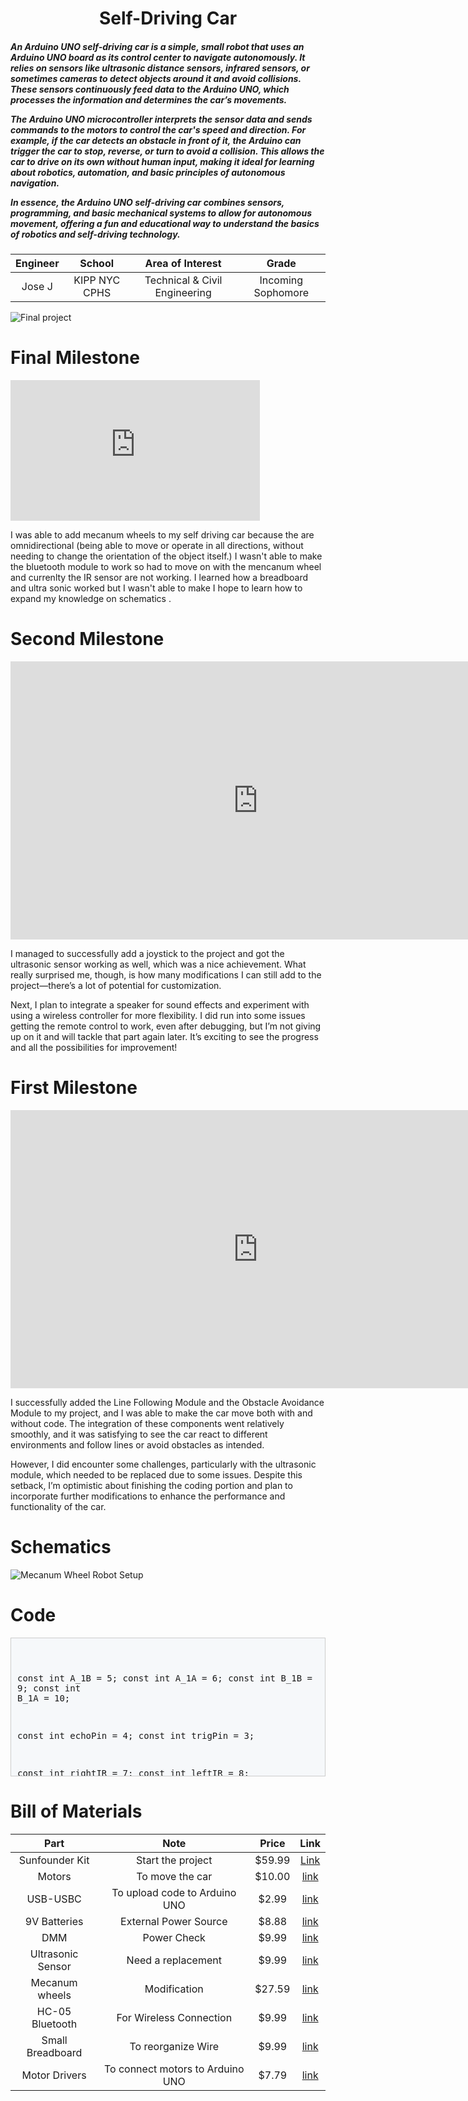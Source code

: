 
<center>
<H1>Self-Driving Car</H1>
</center>
 <h5>
  An Arduino UNO self-driving car is a simple, small robot that uses an Arduino UNO board as its control center to navigate autonomously. It relies on sensors like ultrasonic distance sensors, infrared sensors, or sometimes cameras to detect objects around it and avoid collisions. These sensors continuously feed data to the Arduino UNO, which processes the information and determines the car’s movements.

The Arduino UNO microcontroller interprets the sensor data and sends commands to the motors to control the car's speed and direction. For example, if the car detects an obstacle in front of it, the Arduino can trigger the car to stop, reverse, or turn to avoid a collision. This allows the car to drive on its own without human input, making it ideal for learning about robotics, automation, and basic principles of autonomous navigation.

In essence, the Arduino UNO self-driving car combines sensors, programming, and basic mechanical systems to allow for autonomous movement, offering a fun and educational way to understand the basics of robotics and self-driving technology. </h5>



| **Engineer** | **School** | **Area of Interest** | **Grade** |
|:--:|:--:|:--:|:--:|
| Jose J | KIPP NYC CPHS | Technical & Civil Engineering | Incoming Sophomore |

![Final project](https://github.com/user-attachments/assets/bda05022-1c0b-443d-8bed-40a2b52d993d)
  
# Final Milestone


<iframe width="399" height="225" src="https://www.youtube.com/embed/o88Zk7bv2zw" title="Tony J. Milestone 3" frameborder="0" allow="accelerometer; autoplay; clipboard-write; encrypted-media; gyroscope; picture-in-picture; web-share" referrerpolicy="strict-origin-when-cross-origin" allowfullscreen></iframe>
<p>
  I was able to add mecanum wheels to my self driving car because the are omnidirectional (being able to move or operate in all directions, without needing to change the orientation of the object itself.) I wasn't able to make the bluetooth module to work so had to move on with the mencanum wheel and currenlty the IR sensor are not working. I learned how a breadboard and ultra sonic worked but I wasn't able to make I hope to learn how to expand my knowledge on schematics .

</p>


# Second Milestone

<iframe width="791" height="445" src="https://www.youtube.com/embed/uZ8DTV_WV1Y" title="Tony J. Milestone 2" frameborder="0" allow="accelerometer; autoplay; clipboard-write; encrypted-media; gyroscope; picture-in-picture; web-share" referrerpolicy="strict-origin-when-cross-origin" allowfullscreen></iframe>

 I managed to successfully add a joystick to the project and got the ultrasonic sensor working as well, which was a nice achievement. What really surprised me, though, is how many modifications I can still add to the project—there’s a lot of potential for customization.

Next, I plan to integrate a speaker for sound effects and experiment with using a wireless controller for more flexibility. I did run into some issues getting the remote control to work, even after debugging, but I’m not giving up on it and will tackle that part again later. It’s exciting to see the progress and all the possibilities for improvement!


# First Milestone

<iframe width="791" height="445" src="https://www.youtube.com/embed/_Zn2GJUbHg0" title="Tony J. Milestone 1" frameborder="0" allow="accelerometer; autoplay; clipboard-write; encrypted-media; gyroscope; picture-in-picture; web-share" referrerpolicy="strict-origin-when-cross-origin" allowfullscreen></iframe>

I successfully added the Line Following Module and the Obstacle Avoidance Module to my project, and I was able to make the car move both with and without code. The integration of these components went relatively smoothly, and it was satisfying to see the car react to different environments and follow lines or avoid obstacles as intended.

However, I did encounter some challenges, particularly with the ultrasonic module, which needed to be replaced due to some issues. Despite this setback, I’m optimistic about finishing the coding portion and plan to incorporate further modifications to enhance the performance and functionality of the car.


# Schematics 
![Mecanum Wheel Robot Setup](https://i.imgur.com/B4IwBZu.png)
# Code

<div style="
  height: 200px;
  overflow-y: auto; /* For vertical scrolling if content exceeds height */
  border: 1px solid #ccc;
  padding: 10px;
  background-color: #f6f8fa; /* Light background for code/preformatted look */
  font-family: monospace; /* Optional: Use a monospaced font like code */
  white-space: pre-wrap; /* THIS IS THE KEY PROPERTY */
">

const int A_1B = 5;
const int A_1A = 6;
const int B_1B = 9;
const int B_1A = 10;

const int echoPin = 4;
const int trigPin = 3;

const int rightIR = 7;
const int leftIR = 8;

float readSensorData() {
  digitalWrite(trigPin, LOW);
  delayMicroseconds(2);
  digitalWrite(trigPin, HIGH);
  delayMicroseconds(10);
  digitalWrite(trigPin, LOW);
  float distance = pulseIn(echoPin, HIGH) / 58.00; //Equivalent to (340m/s*1us)/2
  return distance;
}


void moveForward(int speed) {
  analogWrite(A_1B, 0);
  analogWrite(A_1A, speed);
  analogWrite(B_1B, speed);
  analogWrite(B_1A, 0);
}

void moveBackward(int speed) {
  analogWrite(A_1B, speed);
  analogWrite(A_1A, 0);
  analogWrite(B_1B, 0);
  analogWrite(B_1A, speed);
}


void backLeft(int speed) {
  analogWrite(A_1B, speed);
  analogWrite(A_1A, 0);
  analogWrite(B_1B, 0);
  analogWrite(B_1A, 0);
}

void backRight(int speed) {
  analogWrite(A_1B, 0);
  analogWrite(A_1A, 0);
  analogWrite(B_1B, 0);
  analogWrite(B_1A, speed);
}

void stopMove() {
  analogWrite(A_1B, 0);
  analogWrite(A_1A, 0);
  analogWrite(B_1B, 0);
  analogWrite(B_1A, 0);
}

void setup() {
  Serial.begin(9600);

  //motor
  pinMode(A_1B, OUTPUT);
  pinMode(A_1A, OUTPUT);
  pinMode(B_1B, OUTPUT);
  pinMode(B_1A, OUTPUT);

  //ultrasonic
  pinMode(echoPin, INPUT);
  pinMode(trigPin, OUTPUT);

  //IR obstacle
  pinMode(leftIR, INPUT);
  pinMode(rightIR, INPUT);
}

void loop() {

  int left = digitalRead(leftIR);  // 0: Obstructed   1: Empty
  int right = digitalRead(rightIR);

  if (!left && right) {
    backLeft(150);
  } else if (left && !right) {
    backRight(150);
  } else if (!left && !right) {
    moveBackward(150);
  } else {
    float distance = readSensorData();
    Serial.println(distance);
    if (distance > 50) { // Safe
      moveForward(200);
    } else if (distance < 10 && distance > 2) { // Attention
      moveBackward(200);
      delay(1000);
      backLeft(150);
      delay(500);
    } else {
      moveForward(150);
    }
  }
}

</div>

# Bill of Materials

| **Part** | **Note** | **Price** | **Link** |
|:--:|:--:|:--:|:--:|
| Sunfounder Kit | Start the project | $59.99 | <a href="https://www.amazon.com/SunFounder-Compatible-Tutorials-Including-Controller/dp/B0B778L1DZ/ref=sr_1_1?crid=3JQTX3SPFIY9Z&dib=eyJ2IjoiMSJ9.D9LrCZJnua_keVMLJz2FWi87-vYq5Z0c0hghVjdTqVV5SxTVgutlUut8NIgJpkDha5RIUUEOd8ZL_9-liu4TuIX3Y5c9E3mrmlKMD_2d9cnuKu55yBqRD35FcNSR2oUIVkT7byKksfuqXVAx34A8gUuPMYKaM3Jepu1QA3uOutR5sR0O3bugifITwp4OocPwYE4ZDNZaCae7Y3Ydd5zuneo_8PLiYwbdyVH9QvcGEwg.-iuZvwFJywFFRggszeNpXLuAEE8nPtLKbqmhVUOfLc0&dib_tag=se&keywords=sunfounder+3+in+1+starter+kit+for+arduino+uno&qid=1718980379&sprefix=3+in+1+ard%2Caps%2C120&sr=8-1"> Link </a> |
| Motors | To move the car | $10.00 | <a href="https://www.amazon.com/AEDIKO-Motor-Gearbox-200RPM-Ratio/dp/B09N6NXP4H/ref=sr_1_4?crid=1JP29NIWBLH2M&dib=eyJ2IjoiMSJ9.Wq3jKgOLbqtEP772vMD4pV5f-w3PLBdEpKqguykXOb0JFO14f4Dq0m_VDVUMUFtR8WFINUEticI3GXcoGqwXPqK9yIh04PhCktgccMz9zAUiKXMJPwmOTUp_6av3XuFD0lXo9WngN9iKI6YgZrhEEs9qnqbcB1GnvgntCdKz8Q1dFuNu61NgSE6Z8vBk3FRpaNcr1lCI7FApTiNi0Qce8gbfmMn6oUggZQHpIOKKZ6s.M7WsZ_ZZtm3rm93kKgw0NOxt1McVBYX6m55oGxu1xxI&dib_tag=se&keywords=dc+motor+with+gearbox&qid=1715911706&sprefix=dc+motor+with+gearbox%2Caps%2C126&sr=8-4">link</a> |
| USB-USBC | To upload code to Arduino UNO | $2.99 | <a href="https://www.amazon.com/ENVEL-Transfer-Converter-Thunderbolt3-Compatible/dp/B0D3T2QDVJ/ref=sxin_17_pa_sp_search_thematic_sspa?content-id=amzn1.sym.70fcaece-2dd2-4653-bf00-fb6af1af1b93%3Aamzn1.sym.70fcaece-2dd2-4653-bf00-fb6af1af1b93&crid=2XKXL9JJ62FRH&cv_ct_cx=usba%2Bto%2Busbc&keywords=usba%2Bto%2Busbc&pd_rd_i=B0D3T2QDVJ&pd_rd_r=4d705a77-7d1c-4543-b61d-c95f071f99c3&pd_rd_w=zydwI&pd_rd_wg=Ra4PI&pf_rd_p=70fcaece-2dd2-4653-bf00-fb6af1af1b93&pf_rd_r=GA7XX674ZRQ1VKTH3HWX&qid=1750358432&sbo=RZvfv%2F%2FHxDF%2BO5021pAnSA%3D%3D&sprefix=usba%2Bto%2Busb%2Caps%2C106&sr=1-1-e169343e-09af-4d41-85b1-8335fe8f32d0-spons&sp_csd=d2lkZ2V0TmFtZT1zcF9zZWFyY2hfdGhlbWF0aWM&th=1">link</a>|
| 9V Batteries | External Power Source | $8.88 | <a href="https://www.amazon.com/Amazon-Basics-Performance-All-Purpose-Batteries/dp/B00MH4QM1S/ref=sr_1_5_pp?crid=3TQ7ANPH958JM&dib=eyJ2IjoiMSJ9.bmcV2Upj_vpB6G9CFlPPxYAryat512da7ekZjc52HecXSTmtx7PbJ50EgQFPCMqlAxjOUq-tL4vQTpozlHvH89bMwx-HJoyGcdz6EY8HrMxahTiqOXkoP7ewkDcgHoMhmHamdlQfW6FBHO0Gm-DYZZnnMuvEU3qOpemA8PGEvRhEx4-lGaBZhrvls039G1-9SizAW-YRGXZ2fFrdVDlREyyOhAuxXZaE5QqUxWesRQgP9UfGOYaInRWTTPwhDbXFa-RPzGbU1C_u4wq-NMqKBtWEQqR9-cA8O3FYOx3icEY.dtKJmI2T-iCmMM_bYnbiHUWzhKpJDRxS-bBmZIwYFKM&dib_tag=se&keywords=9v+batteries&qid=1720651326&rdc=1&s=electronics&sprefix=9v+batteries%2Celectronics%2C105&sr=1-5">link</a> |
| DMM | Power Check | $9.99 | <a href="https://www.amazon.com/AstroAI-Digital-Multimeter-Voltage-Tester/dp/B01ISAMUA6/ref=sxin_17_pa_sp_search_thematic_sspa?content-id=amzn1.sym.e8da13fc-7baf-46c3-926a-e7e8f63a520b%3Aamzn1.sym.e8da13fc-7baf-46c3-926a-e7e8f63a520b&cv_ct_cx=digital+multimeter&dib=eyJ2IjoiMSJ9.5LQumrfBR8l0mKnJCJlRg73dxpou0gqYD_ffU3srgs0Utegwth8GcQCSVXVzeZeLSJx5J3itz5TLdmJHsrVITQ.-00jRPoT-bBy26YC4LzQ-S4cYdztgmSMGb83_WEm6HY&dib_tag=se&keywords=digital+multimeter&pd_rd_i=B01ISAMUA6&pd_rd_r=e1ff2570-7e4a-4906-bc55-6f819d48d1bc&pd_rd_w=h7HgL&pd_rd_wg=0ZcFH&pf_rd_p=e8da13fc-7baf-46c3-926a-e7e8f63a520b&pf_rd_r=R6YKX3NXTDQ1PQP4H8RM&qid=1715911879&sbo=RZvfv%2F%2FHxDF%2BO5021pAnSA%3D%3D&sr=1-1-7efdef4d-9875-47e1-927f-8c2c1c47ed49-spons&sp_csd=d2lkZ2V0TmFtZT1zcF9zZWFyY2hfdGhlbWF0aWM&psc=1">link</a>|
| Ultrasonic Sensor | Need a replacement | $9.99 |<a href="https://www.amazon.com/dp/B0C166NX3Z?psc=1&smid=A1YZW40LYQY3L1&ref_=chk_typ_imgToDp">link</a>|
| Mecanum wheels | Modification | $27.59 |<a href="https://www.amazon.com/DWWTKL-Omnidirectional-Educational-Raspberry-Unassembled/dp/B0CBRBCFMZ/ref=sr_1_7?crid=2SBS88QZ6V821&dib=eyJ2IjoiMSJ9.W_KC8xv258Ah7gyGa6PFzud7PVQLQmIoci-CiujLUV4A9RWPRd-F1xRWC477kqvU8FWmi-erIdoIvir1nYAcKkG9o0kbj0nGgH48wyJHG5cZFz8hQhAybE7gYEVtkBb7JopgCNQY6JY7oww5-26WBFWHDOwr7wciHdmDYATQcVRBGNqNIqiJ96IKlR4fG4ftGrh8jrdau44oxhn4De3xjd0bv4N7bbgaQnM1kD5jVb73-CkJWJlUIRmT5fWpZSwRI4MxCpCvOFXeRq9IYuuaRPL9AzvO0n1796j2ssQvNw0.diWdT7b0hUVzVw-d8ry8iLk8J7XXsBNBvX236Gzy0zE&dib_tag=se&keywords=Mecanum%2Bwheel%2Bkit&qid=1753043524&sprefix=mecanum%2Bwheel%2Bkit%2Caps%2C124&sr=8-7&th=1">link</a>|
| HC-05 Bluetooth | For Wireless Connection | $9.99 |<a href="https://www.amazon.com/dp/B01G9KSAF6?ref=nb_sb_ss_w_as-reorder_k1_1_5&amp=&crid=11UESFVVLK3WH&amp=&sprefix=dsd+t">link</a>|
| Small Breadboard | To reorganize Wire | $9.99 |<a href="https://www.amazon.com/BOJACK-Values-Solderless-Breadboard-Flexible/dp/B08Y59P6D1/ref=sr_1_1_sspa?crid=X7L66DN6SKJ8&dib=eyJ2IjoiMSJ9.PdOczz4qMoffnA2C_rK-kJlFCYAHSDmrD65DBq3unlgOZbG-fwywsmV7CrH31Jh5H4feTM47GG5tutODFBfXin1AY21hi400AZl-AtrT1tqAFw8e3fp2feioi9xKMXH6OYJNO8Eb4fvovE7fUHNbZvMMjUbfeD0un_fMwUt02bdoVw5SRJ5-EkzfYGd1hpRrGRcO5XKl_M0RdVlHi5kjCeHvq2ASvhSYkpjQlf7ItSs.Qnt-ThhUkgGrjxpK9xCazsx9pr1RLastAU13H77ANm8&dib_tag=se&keywords=small+breadboard&qid=1753043693&sprefix=small+breadboard%2Caps%2C122&sr=8-1-spons&sp_csd=d2lkZ2V0TmFtZT1zcF9hdGY&psc=1">link</a> |
| Motor Drivers | To connect motors to Arduino UNO | $7.79 | <a href="https://www.amazon.com/dp/B00M0F243E?ref=cm_sw_r_cso_cp_apin_dp_Y6MVD5JD7K0TYMNX5RJ0&ref_=cm_sw_r_cso_cp_apin_dp_Y6MVD5JD7K0TYMNX5RJ0&social_share=cm_sw_r_cso_cp_apin_dp_Y6MVD5JD7K0TYMNX5RJ0&csmig=1">link</a> |
